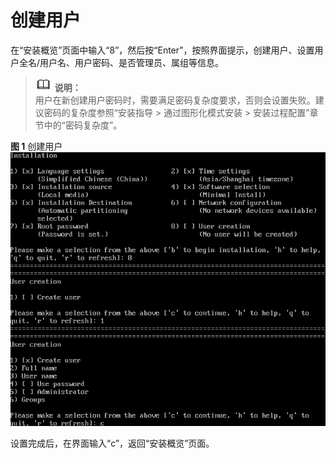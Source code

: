 # 创建用户<a name="ZH-CN_TOPIC_0220373235"></a>

在“安装概览”页面中输入“8”，然后按“Enter”，按照界面提示，创建用户、设置用户全名/用户名、用户密码、是否管理员、属组等信息。

>![](./public_sys-resources/icon-note.gif) **说明：**   
>用户在新创建用户密码时，需要满足密码复杂度要求，否则会设置失败。建议密码的复杂度参照“安装指导 \> 通过图形化模式安装 \> 安装过程配置”章节中的“密码复杂度”。  

**图 1**  创建用户<a name="zh-cn_topic_0155778954_zh-cn_topic_0151920811_f125c609b7ef6419a8b412d185f727a6b"></a>  
![](./figures/createuser-4.png)

设置完成后，在界面输入“c”，返回“安装概览”页面。

